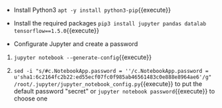 + Install Python3
`apt -y install python3-pip`{{execute}}

+ Install the required packages
`pip3 install jupyter pandas datalab tensorflow==1.5.0`{{execute}}

+ Configurate Jupyter and create a password

1. `jupyter notebook --generate-config`{{execute}}

2. `sed -i "s/#c.NotebookApp.password = ''/c.NotebookApp.password = u'sha1:6c2164fc2b22:ed55ecf07fc0f985ab46561483c0e888e8964ae6'/g"  /root/.jupyter/jupyter_notebook_config.py`{{execute}} to put the default password "secret" or `jupyter notebook password`{{execute}} to choose one
